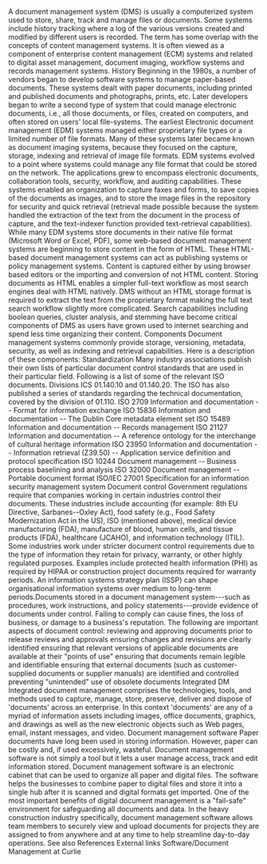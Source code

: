 A document management system (DMS) is usually a computerized system used
to store, share, track and manage files or documents. Some systems
include history tracking where a log of the various versions created and
modified by different users is recorded. The term has some overlap with
the concepts of content management systems. It is often viewed as a
component of enterprise content management (ECM) systems and related to
digital asset management, document imaging, workflow systems and records
management systems. History Beginning in the 1980s, a number of vendors
began to develop software systems to manage paper-based documents. These
systems dealt with paper documents, including printed and published
documents and photographs, prints, etc. Later developers began to write
a second type of system that could manage electronic documents, i.e.,
all those documents, or files, created on computers, and often stored on
users\' local file-systems. The earliest Electronic document management
(EDM) systems managed either proprietary file types or a limited number
of file formats. Many of these systems later became known as document
imaging systems, because they focused on the capture, storage, indexing
and retrieval of image file formats. EDM systems evolved to a point
where systems could manage any file format that could be stored on the
network. The applications grew to encompass electronic documents,
collaboration tools, security, workflow, and auditing capabilities.
These systems enabled an organization to capture faxes and forms, to
save copies of the documents as images, and to store the image files in
the repository for security and quick retrieval (retrieval made possible
because the system handled the extraction of the text from the document
in the process of capture, and the text-indexer function provided
text-retrieval capabilities). While many EDM systems store documents in
their native file format (Microsoft Word or Excel, PDF), some web-based
document management systems are beginning to store content in the form
of HTML. These HTML-based document management systems can act as
publishing systems or policy management systems. Content is captured
either by using browser based editors or the importing and conversion of
not HTML content. Storing documents as HTML enables a simpler full-text
workflow as most search engines deal with HTML natively. DMS without an
HTML storage format is required to extract the text from the proprietary
format making the full text search workflow slightly more complicated.
Search capabilities including boolean queries, cluster analysis, and
stemming have become critical components of DMS as users have grown used
to internet searching and spend less time organizing their content.
Components Document management systems commonly provide storage,
versioning, metadata, security, as well as indexing and retrieval
capabilities. Here is a description of these components: Standardization
Many industry associations publish their own lists of particular
document control standards that are used in their particular field.
Following is a list of some of the relevant ISO documents. Divisions ICS
01.140.10 and 01.140.20. The ISO has also published a series of
standards regarding the technical documentation, covered by the division
of 01.110. ISO 2709 Information and documentation -- Format for
information exchange ISO 15836 Information and documentation -- The
Dublin Core metadata element set ISO 15489 Information and documentation
-- Records management ISO 21127 Information and documentation -- A
reference ontology for the interchange of cultural heritage information
ISO 23950 Information and documentation -- Information retrieval
(Z39.50) -- Application service definition and protocol specification
ISO 10244 Document management -- Business process baselining and
analysis ISO 32000 Document management -- Portable document format
ISO/IEC 27001 Specification for an information security management
system Document control Government regulations require that companies
working in certain industries control their documents. These industries
include accounting (for example: 8th EU Directive, Sarbanes--Oxley Act),
food safety (e.g., Food Safety Modernization Act in the US), ISO
(mentioned above), medical device manufacturing (FDA), manufacture of
blood, human cells, and tissue products (FDA), healthcare (JCAHO), and
information technology (ITIL). Some industries work under stricter
document control requirements due to the type of information they retain
for privacy, warranty, or other highly regulated purposes. Examples
include protected health information (PHI) as required by HIPAA or
construction project documents required for warranty periods. An
information systems strategy plan (ISSP) can shape organisational
information systems over medium to long-term periods.Documents stored in
a document management system---such as procedures, work instructions,
and policy statements---provide evidence of documents under control.
Failing to comply can cause fines, the loss of business, or damage to a
business\'s reputation. The following are important aspects of document
control: reviewing and approving documents prior to release reviews and
approvals ensuring changes and revisions are clearly identified ensuring
that relevant versions of applicable documents are available at their
\"points of use\" ensuring that documents remain legible and
identifiable ensuring that external documents (such as customer-supplied
documents or supplier manuals) are identified and controlled preventing
"unintended" use of obsolete documents Integrated DM Integrated document
management comprises the technologies, tools, and methods used to
capture, manage, store, preserve, deliver and dispose of \'documents\'
across an enterprise. In this context \'documents\' are any of a myriad
of information assets including images, office documents, graphics, and
drawings as well as the new electronic objects such as Web pages, email,
instant messages, and video. Document management software Paper
documents have long been used in storing information. However, paper can
be costly and, if used excessively, wasteful. Document management
software is not simply a tool but it lets a user manage access, track
and edit information stored. Document management software is an
electronic cabinet that can be used to organize all paper and digital
files. The software helps the businesses to combine paper to digital
files and store it into a single hub after it is scanned and digital
formats get imported. One of the most important benefits of digital
document management is a "fail-safe" environment for safeguarding all
documents and data. In the heavy construction industry specifically,
document management software allows team members to securely view and
upload documents for projects they are assigned to from anywhere and at
any time to help streamline day-to-day operations. See also References
External links Software/Document Management at Curlie
